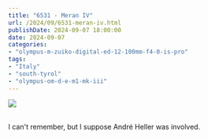 ```yaml
---
title: "6531 - Meran IV"
url: /2024/09/6531-meran-iv.html
publishDate: 2024-09-07 18:00:00
date: 2024-09-07
categories:
- "olympus-m-zuiko-digital-ed-12-100mm-f4-0-is-pro"
tags:
- "Italy"
- "south-tyrol"
- "olympus-om-d-e-m1-mk-iii"
---
```

<div class="container">
<div class="center"><a target="_blank" href="https://d25zfm9zpd7gm5.cloudfront.net/1200x1200/2020/20200906_160458_lr.jpg"><img class="webfeedsFeaturedVisual" src="https://d25zfm9zpd7gm5.cloudfront.net/0600x0600/2020/20200906_160458_lr.jpg" /></a></div>
</div>
<br />

I can't remember, but I suppose André Heller was involved.

